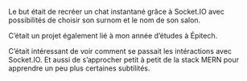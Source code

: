 Le but était de recréer un chat instantané grâce à Socket.IO avec possibilités de
choisir son surnom et le nom de son salon.

C’était un projet également lié à mon année d’études à Épitech.

C’était intéressant de voir comment se passait les intéractions avec Socket.IO. Et
aussi de s’approcher petit à petit de la stack MERN pour apprendre un peu plus
certaines subtilités.
